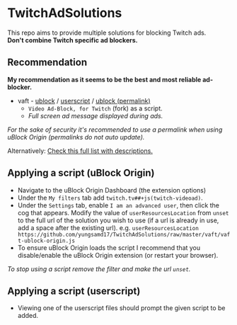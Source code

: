 # TwitchAdSolutions

This repo aims to provide multiple solutions for blocking Twitch ads.<br>
**Don't combine Twitch specific ad blockers.**

## Recommendation

**My recommendation as it seems to be the best and most reliable ad-blocker.**

- vaft - [ublock](https://github.com/yungsamd17/TwitchAdSolutions/raw/master/vaft/vaft-ublock-origin.js) / [userscript](https://github.com/yungsamd17/TwitchAdSolutions/raw/master/vaft/vaft.user.js) / [ublock (permalink)](https://github.com/yungsamd17/TwitchAdSolutions/raw/c3663da4a9c62c87051e6666f57765319c0b3a3a/vaft/vaft-ublock-origin.js)
  - `Video Ad-Block, for Twitch` (fork) as a script.
  - *Full screen ad message displayed during ads.*

*For the sake of security it's recommended to use a permalink when using uBlock Origin (permalinks do not auto update).*

Alternatively: [Check this full list with descriptions.](full-list.md)

## Applying a script (uBlock Origin)

- Navigate to the uBlock Origin Dashboard (the extension options)
- Under the `My filters` tab add `twitch.tv##+js(twitch-videoad)`.
- Under the `Settings` tab, enable `I am an advanced user`, then click the cog that appears. Modify the value of `userResourcesLocation` from `unset` to the full url of the solution you wish to use (if a url is already in use, add a space after the existing url). e.g. `userResourcesLocation https://github.com/yungsamd17/TwitchAdSolutions/raw/master/vaft/vaft-ublock-origin.js` 
- To ensure uBlock Origin loads the script I recommend that you disable/enable the uBlock Origin extension (or restart your browser).

*To stop using a script remove the filter and make the url `unset`.*

## Applying a script (userscript)

- Viewing one of the userscript files should prompt the given script to be added.
